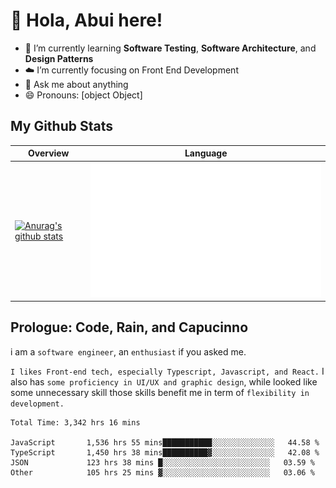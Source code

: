 # 👋 Hola, Abui here!

- 🌱 I’m currently learning **Software Testing**, **Software Architecture**, and **Design Patterns**
- ☁️ I’m currently focusing on Front End Development
- 💬 Ask me about anything
- 😄 Pronouns: [object Object]

## My Github Stats

| Overview | Language |
| --- | --- |
|[![Anurag's github stats](https://github-readme-stats.vercel.app/api?username=abui-am&count_private=true)](https://github.com/anuraghazra/github-readme-stats)|![Language](https://raw.githubusercontent.com/abui-am/stats/c6455f656dfce7acd3951e5ec5b25d72af0b2ee3/generated/languages.svg)|

## Prologue: Code, Rain, and Capucinno
i am a `software engineer`, an `enthusiast` if you asked me. 

`I likes Front-end tech, especially Typescript, Javascript, and React.` I also has `some proficiency in UI/UX and graphic design`, while looked like some unnecessary skill those skills benefit me in term of `flexibility in development.`


<!--START_SECTION:waka-->

```text
Total Time: 3,342 hrs 16 mins

JavaScript       1,536 hrs 55 mins███████████░░░░░░░░░░░░░░   44.58 %
TypeScript       1,450 hrs 38 mins██████████▓░░░░░░░░░░░░░░   42.08 %
JSON             123 hrs 38 mins █░░░░░░░░░░░░░░░░░░░░░░░░   03.59 %
Other            105 hrs 25 mins ▓░░░░░░░░░░░░░░░░░░░░░░░░   03.06 %
```

<!--END_SECTION:waka-->

